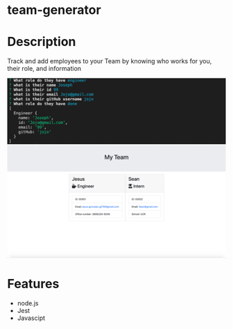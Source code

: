 # team-generator
# Description
Track and add employees to your Team by knowing who works for you, their role, and information

![image of code](/Assets/terminal.png)
![image of output](/Assets/webpage.png)

# Features
* node.js
* Jest
* Javascipt
